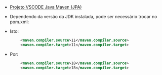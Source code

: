 * [Projeto VSCODE Java Maven (JPA)](/maven-jpa)

 * Dependendo da versão da JDK instalada, pode ser necessário trocar no pom.xml:

  * Isto: 

```xml
        <maven.compiler.source>11</maven.compiler.source>
        <maven.compiler.target>11</maven.compiler.target>
```
   * Por: 

```xml
        <maven.compiler.source>18</maven.compiler.source>
        <maven.compiler.target>18</maven.compiler.target>
```
